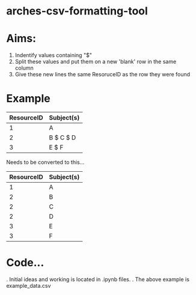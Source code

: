# arches-csv-formatting-tool
# Aims: 
1. Indentify values containing "$"  
2. Split these values and put them on a new 'blank' row in the same column
3. Give these new lines the same ResoruceID as the row they were found


# Example 
| ResourceID  | Subject(s) |
|---|---|
| 1 |  A |
| 2 | B $ C $ D|
| 3 | E $ F |

 Needs to be converted to this... 

| ResourceID  | Subject(s) |
|---|---|
| 1 | A |
| 2 | B |
| 2 | C |
| 2 | D |
| 3 | E |
| 3 | F |

# Code...
. Initial ideas and working is located in .ipynb files.
. The above example is example_data.csv 
